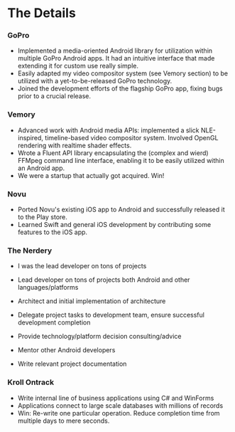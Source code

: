 # The Details

### GoPro
- Implemented a media-oriented Android library for utilization within multiple GoPro Android apps. It had an intuitive interface that made extending it for custom use really simple.
- Easily adapted my video compositor system (see Vemory section) to be utilized with a yet-to-be-released GoPro technology.
- Joined the development efforts of the flagship GoPro app, fixing bugs prior to a crucial release.

### Vemory
- Advanced work with Android media APIs: implemented a slick NLE-inspired, timeline-based video compositor system. Involved OpenGL rendering with realtime shader effects.
- Wrote a Fluent API library encapsulating the (complex and wierd) FFMpeg command line interface, enabling it to be easily utilized within an Android app.
- We were a startup that actually got acquired. Win!

### Novu
- Ported Novu's existing iOS app to Android and successfully released it to the Play store.
- Learned Swift and general iOS development by contributing some features to the iOS app.

### The Nerdery
- I was the lead developer on tons of projects

- Lead developer on tons of projects both Android and other languages/platforms



- Architect and initial implementation of architecture
- Delegate project tasks to development team, ensure successful development completion
- Provide technology/platform decision consulting/advice
- Mentor other Android developers
- Write relevant project documentation 

### Kroll Ontrack
- Write internal line of business applications using C# and WinForms
- Applications connect to large scale databases with millions of records
- Win: Re-write one particular operation. Reduce completion time from multiple days to mere seconds.